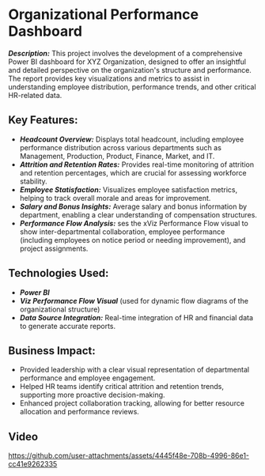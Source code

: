# Organizational Performance Dashboard

***Description:*** This project involves the development of a comprehensive Power BI dashboard for XYZ Organization, designed to offer an insightful and detailed perspective on the organization's structure and performance. The report provides key visualizations and metrics to assist in understanding employee distribution, performance trends, and other critical HR-related data.


## Key Features:
* ***Headcount Overview:*** Displays total headcount, including employee performance distribution across various departments such as Management, Production, Product, Finance, Market, and IT.
* ***Attrition and Retention Rates:*** Provides real-time monitoring of attrition and retention percentages, which are crucial for assessing workforce stability.
* ***Employee Statisfaction:*** Visualizes employee satisfaction metrics, helping to track overall morale and areas for improvement.
* ***Salary and Bonus Insights:*** Average salary and bonus information by department, enabling a clear understanding of compensation structures.
* ***Performance Flow Analysis:*** ses the xViz Performance Flow visual to show inter-departmental collaboration, employee performance (including employees on notice period or needing improvement), and project assignments.


## Technologies Used:
* ***Power BI***
* ***Viz Performance Flow Visual*** (used for dynamic flow diagrams of the organizational structure)
* ***Data Source Integration:*** Real-time integration of HR and financial data to generate accurate reports.


## Business Impact:
*  Provided leadership with a clear visual representation of departmental performance and employee engagement.
*  Helped HR teams identify critical attrition and retention trends, supporting more proactive decision-making.
*  Enhanced project collaboration tracking, allowing for better resource allocation and performance reviews.


## Video

https://github.com/user-attachments/assets/4445f48e-708b-4996-86e1-cc41e9262335


